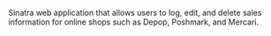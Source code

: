 Sinatra web application that allows users to log, edit, and delete sales information for online shops such as Depop, Poshmark, and Mercari.

